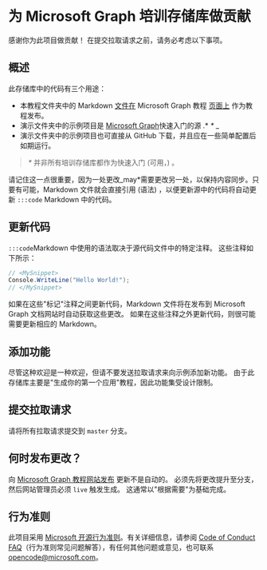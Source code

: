# <a name="contributing-to-microsoft-graph-training-repositories"></a>为 Microsoft Graph 培训存储库做贡献

感谢你为此项目做贡献！ 在提交拉取请求之前，请务必考虑以下事项。

## <a name="overview"></a>概述

此存储库中的代码有三个用途：

- 本教程文件夹中的 Markdown [文件在](/tutorial) Microsoft Graph 教程 [页面上](https://docs.microsoft.com/graph/tutorials) 作为教程发布。
- 演示文件夹中的示例项目是 [](/demo) [Microsoft Graph](https://developer.microsoft.com/graph/quick-start)快速入门的源 .* *\** _
- 演示文件夹中的示例项目也可直接从 GitHub 下载，并且应在一些简单配置后如期运行。

> _*\**_ 并非所有培训存储库都作为快速入门 (可用，) 。

请记住这一点很重要，因为一处更改_may*需要更改另一处，以保持内容同步。只要有可能，Markdown 文件就会直接引用 (语法) ，以便更新源中的代码将自动更新 `:::code` Markdown 中的代码。

## <a name="updating-code"></a>更新代码

`:::code`Markdown 中使用的语法取决于源代码文件中的特定注释。 这些注释如下所示：

```csharp
// <MySnippet>
Console.WriteLine("Hello World!");
// </MySnippet>
```

如果在这些"标记"注释之间更新代码，Markdown 文件将在发布到 Microsoft Graph 文档网站时自动获取这些更改。 如果在这些注释之外更新代码，则很可能需要更新相应的 Markdown。

## <a name="adding-features"></a>添加功能

尽管这种欢迎是一种欢迎，但请不要发送拉取请求来向示例添加新功能。 由于此存储库主要是"生成你的第一个应用"教程，因此功能集受设计限制。

## <a name="submitting-pull-requests"></a>提交拉取请求

请将所有拉取请求提交到 `master` 分支。

## <a name="when-do-changes-get-published"></a>何时发布更改？

向 [Microsoft Graph 教程网站发布](https://docs.microsoft.com/graph/tutorials) 更新不是自动的。 必须先将更改提升至分支，然后网站管理员必须 `live` 触发生成。 这通常以"根据需要"为基础完成。

## <a name="code-of-conduct"></a>行为准则

此项目采用 [Microsoft 开源行为准则](https://opensource.microsoft.com/codeofconduct/)。有关详细信息，请参阅 [Code of Conduct FAQ](https://opensource.microsoft.com/codeofconduct/faq/)（行为准则常见问题解答），有任何其他问题或意见，也可联系 [opencode@microsoft.com](mailto:opencode@microsoft.com)。
